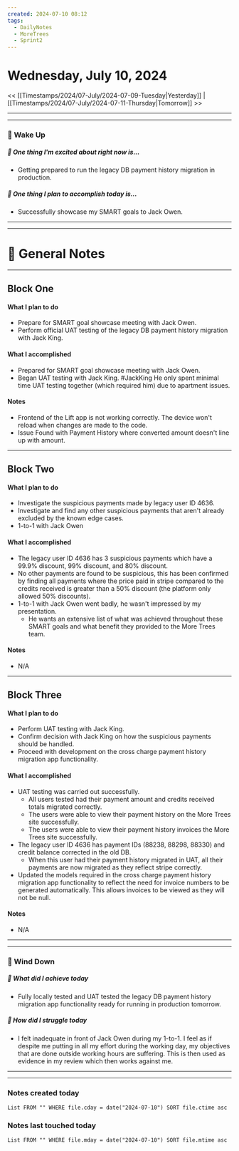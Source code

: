 ```yaml
---
created: 2024-07-10 08:12
tags:
  - DailyNotes
  - MoreTrees
  - Sprint2
---
```




#  Wednesday, July 10, 2024

<< [[Timestamps/2024/07-July/2024-07-09-Tuesday|Yesterday]] | [[Timestamps/2024/07-July/2024-07-11-Thursday|Tomorrow]] >>

---
---
### 📅 Wake Up
##### 🙌 One thing I'm excited about right now is...
- Getting prepared to run the legacy DB payment history migration in production.

##### 🚀 One thing I plan to accomplish today is...
-  Successfully showcase my SMART goals to Jack Owen.

---
---
# 📝 General Notes
---

## Block One
#### What I plan to do
- Prepare for SMART goal showcase meeting with Jack Owen.
- Perform official UAT testing of the legacy DB payment history migration with Jack King.
#### What I accomplished
- Prepared for SMART goal showcase meeting with Jack Owen.
- Began UAT testing with Jack King. #JackKing He only spent minimal time UAT testing together (which required him) due to apartment issues.
#### Notes
- Frontend of the Lift app is not working correctly. The device won't reload when changes are made to the code.
- Issue Found with Payment History where converted amount doesn't line up with amount.
---
## Block Two
#### What I plan to do
- Investigate the suspicious payments made by legacy user ID 4636.
- Investigate and find any other suspicious payments that aren't already excluded by the known edge cases.
- 1-to-1 with Jack Owen
#### What I accomplished
- The legacy user ID 4636 has 3 suspicious payments which have a 99.9% discount, 99% discount, and 80% discount.
- No other payments are found to be suspicious, this has been confirmed by finding all payments where the price paid in stripe compared to the credits received is greater than a 50% discount (the platform only allowed 50% discounts).
- 1-to-1 with Jack Owen went badly, he wasn't impressed by my presentation.
	- He wants an extensive list of what was achieved throughout these SMART goals and what benefit they provided to the More Trees team.
#### Notes
- N/A
---
## Block Three
#### What I plan to do
- Perform UAT testing with Jack King.
- Confirm decision with Jack King on how the suspicious payments should be handled.
- Proceed with development on the cross charge payment history migration app functionality.
#### What I accomplished
- UAT testing was carried out successfully.
	- All users tested had their payment amount and credits received totals migrated correctly.
	- The users were able to view their payment history on the More Trees site successfully.
	- The users were able to view their payment history invoices the More Trees site successfully.
- The legacy user ID 4636 has payment IDs (88238, 88298, 88330) and credit balance corrected in the old DB.
	- When this user had their payment history migrated in UAT, all their payments are now migrated as they reflect stripe correctly.
- Updated the models required in the cross charge payment history migration app functionality to reflect the need for invoice numbers to be generated automatically. This allows invoices to be viewed as they will not be null.
#### Notes
- N/A

---
---
### 📅 Wind Down
##### 🙌 What did I achieve today
- Fully locally tested and UAT tested the legacy DB payment history migration app functionality ready for running in production tomorrow.

##### 🚀 How did I struggle today
* I felt inadequate in front of Jack Owen during my 1-to-1. I feel as if despite me putting in all my effort during the working day, my objectives that are done outside working hours are suffering. This is then used as evidence in my review which then works against me.

---
---
### Notes created today
```dataview
List FROM "" WHERE file.cday = date("2024-07-10") SORT file.ctime asc
```

### Notes last touched today
```dataview
List FROM "" WHERE file.mday = date("2024-07-10") SORT file.mtime asc
```